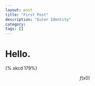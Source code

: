 ```yaml
---
layout: post
title: "First Post"
description: "Euler Identity"
category: 
tags: []
---
```

# Hello.

{% xkcd 179%}


$$f(x0)$$